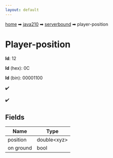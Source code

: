 ```yaml
---
layout: default
---
```


[home](/) ➡ [java210](/protocol/java210) ➡ [serverbound](/protocol/java210/serverbound) ➡ player-position

# Player-position

**Id**: 12

**Id** (hex): 0C

**Id** (bin): 00001100

✔️

✔️

## Fields

Name | Type
---|---
position | double&lt;xyz&gt;
on ground | bool

